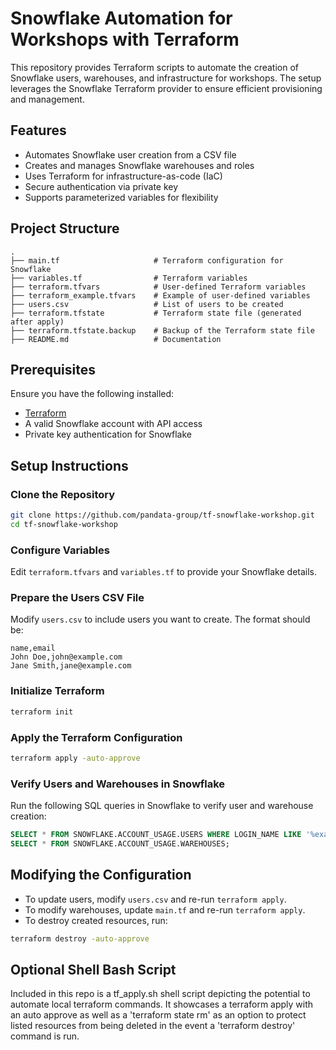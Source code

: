 # Snowflake Automation for Workshops with Terraform

This repository provides Terraform scripts to automate the creation of Snowflake users, warehouses, and infrastructure for workshops. The setup leverages the Snowflake Terraform provider to ensure efficient provisioning and management.

## Features
- Automates Snowflake user creation from a CSV file
- Creates and manages Snowflake warehouses and roles
- Uses Terraform for infrastructure-as-code (IaC)
- Secure authentication via private key
- Supports parameterized variables for flexibility

## Project Structure
```
.
├── main.tf                     # Terraform configuration for Snowflake
├── variables.tf                # Terraform variables
├── terraform.tfvars            # User-defined Terraform variables
├── terraform_example.tfvars    # Example of user-defined variables
├── users.csv                   # List of users to be created
├── terraform.tfstate           # Terraform state file (generated after apply)
├── terraform.tfstate.backup    # Backup of the Terraform state file
├── README.md                   # Documentation
```

## Prerequisites
Ensure you have the following installed:
- [Terraform](https://developer.hashicorp.com/terraform/downloads)
- A valid Snowflake account with API access
- Private key authentication for Snowflake

## Setup Instructions

### Clone the Repository
```sh
git clone https://github.com/pandata-group/tf-snowflake-workshop.git
cd tf-snowflake-workshop
```

### Configure Variables
Edit `terraform.tfvars` and `variables.tf` to provide your Snowflake details.

### Prepare the Users CSV File
Modify `users.csv` to include users you want to create. The format should be:
```csv
name,email
John Doe,john@example.com
Jane Smith,jane@example.com
```

### Initialize Terraform
```sh
terraform init
```

### Apply the Terraform Configuration
```sh
terraform apply -auto-approve
```

### Verify Users and Warehouses in Snowflake
Run the following SQL queries in Snowflake to verify user and warehouse creation:
```sql
SELECT * FROM SNOWFLAKE.ACCOUNT_USAGE.USERS WHERE LOGIN_NAME LIKE '%example.com%';
SELECT * FROM SNOWFLAKE.ACCOUNT_USAGE.WAREHOUSES;
```

## Modifying the Configuration
- To update users, modify `users.csv` and re-run `terraform apply`.
- To modify warehouses, update `main.tf` and re-run `terraform apply`.
- To destroy created resources, run:
```sh
terraform destroy -auto-approve
```

## Optional Shell Bash Script
Included in this repo is a tf_apply.sh shell script depicting the potential to automate local terraform commands.
It showcases a terraform apply with an auto approve as well as a 'terraform state rm' as an option to protect listed resources from being deleted in the event a 'terraform destroy' command is run.